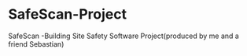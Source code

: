 # SafeScan-Project
SafeScan -Building Site Safety Software Project(produced by me and a friend Sebastian)
